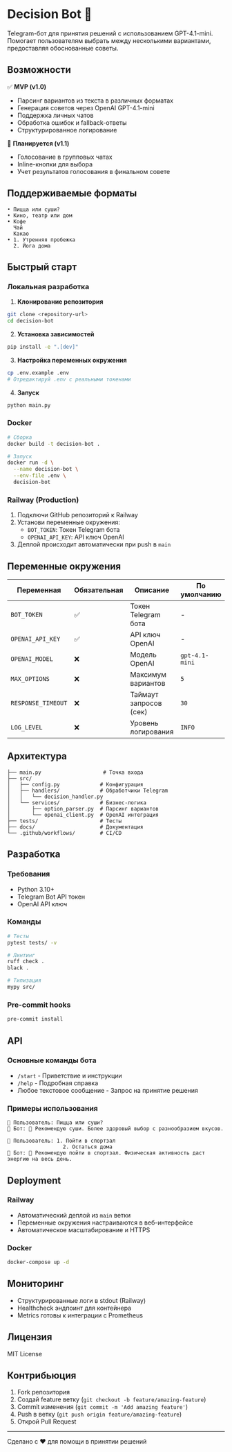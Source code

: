 # Decision Bot 🤖

Telegram-бот для принятия решений с использованием GPT-4.1-mini. Помогает пользователям выбрать между несколькими вариантами, предоставляя обоснованные советы.

## Возможности

✅ **MVP (v1.0)**
- Парсинг вариантов из текста в различных форматах
- Генерация советов через OpenAI GPT-4.1-mini
- Поддержка личных чатов
- Обработка ошибок и fallback-ответы
- Структурированное логирование

🔄 **Планируется (v1.1)**
- Голосование в групповых чатах
- Inline-кнопки для выбора
- Учет результатов голосования в финальном совете

## Поддерживаемые форматы

```
• Пицца или суши?
• Кино, театр или дом
• Кофе
  Чай
  Какао
• 1. Утренняя пробежка
  2. Йога дома
```

## Быстрый старт

### Локальная разработка

1. **Клонирование репозитория**
```bash
git clone <repository-url>
cd decision-bot
```

2. **Установка зависимостей**
```bash
pip install -e ".[dev]"
```

3. **Настройка переменных окружения**
```bash
cp .env.example .env
# Отредактируй .env с реальными токенами
```

4. **Запуск**
```bash
python main.py
```

### Docker

```bash
# Сборка
docker build -t decision-bot .

# Запуск
docker run -d \
  --name decision-bot \
  --env-file .env \
  decision-bot
```

### Railway (Production)

1. Подключи GitHub репозиторий к Railway
2. Установи переменные окружения:
   - `BOT_TOKEN`: Токен Telegram бота
   - `OPENAI_API_KEY`: API ключ OpenAI
3. Деплой происходит автоматически при push в `main`

## Переменные окружения

| Переменная | Обязательная | Описание | По умолчанию |
|------------|--------------|----------|--------------|
| `BOT_TOKEN` | ✅ | Токен Telegram бота | - |
| `OPENAI_API_KEY` | ✅ | API ключ OpenAI | - |
| `OPENAI_MODEL` | ❌ | Модель OpenAI | `gpt-4.1-mini` |
| `MAX_OPTIONS` | ❌ | Максимум вариантов | `5` |
| `RESPONSE_TIMEOUT` | ❌ | Таймаут запросов (сек) | `30` |
| `LOG_LEVEL` | ❌ | Уровень логирования | `INFO` |

## Архитектура

```
├── main.py                    # Точка входа
├── src/
│   ├── config.py             # Конфигурация
│   ├── handlers/             # Обработчики Telegram
│   │   └── decision_handler.py
│   └── services/             # Бизнес-логика
│       ├── option_parser.py  # Парсинг вариантов
│       └── openai_client.py  # OpenAI интеграция
├── tests/                    # Тесты
├── docs/                     # Документация
└── .github/workflows/        # CI/CD
```

## Разработка

### Требования
- Python 3.10+
- Telegram Bot API токен
- OpenAI API ключ

### Команды

```bash
# Тесты
pytest tests/ -v

# Линтинг
ruff check .
black .

# Типизация
mypy src/
```

### Pre-commit hooks

```bash
pre-commit install
```

## API

### Основные команды бота

- `/start` - Приветствие и инструкции
- `/help` - Подробная справка
- Любое текстовое сообщение - Запрос на принятие решения

### Примеры использования

```
👤 Пользователь: Пицца или суши?
🤖 Бот: 🎯 Рекомендую суши. Более здоровый выбор с разнообразием вкусов.

👤 Пользователь: 1. Пойти в спортзал
                  2. Остаться дома
🤖 Бот: 🎯 Рекомендую пойти в спортзал. Физическая активность даст энергию на весь день.
```

## Deployment

### Railway
- Автоматический деплой из `main` ветки
- Переменные окружения настраиваются в веб-интерфейсе
- Автоматическое масштабирование и HTTPS

### Docker
```bash
docker-compose up -d
```

## Мониторинг

- Структурированные логи в stdout (Railway)
- Healthcheck эндпоинт для контейнера
- Metrics готовы к интеграции с Prometheus

## Лицензия

MIT License

## Контрибьюция

1. Fork репозитория
2. Создай feature ветку (`git checkout -b feature/amazing-feature`)
3. Commit изменения (`git commit -m 'Add amazing feature'`)
4. Push в ветку (`git push origin feature/amazing-feature`)
5. Открой Pull Request

---

Сделано с ❤️ для помощи в принятии решений 